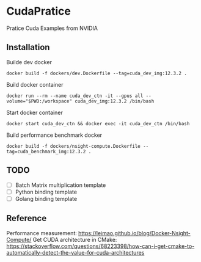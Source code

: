 # CudaPratice
Pratice Cuda Examples from NVIDIA

## Installation
Builde dev docker
```
docker build -f dockers/dev.Dockerfile --tag=cuda_dev_img:12.3.2 .
```
Build docker container
```
docker run --rm --name cuda_dev_ctn -it --gpus all --volume="$PWD:/workspace" cuda_dev_img:12.3.2 /bin/bash
```
Start docker container 
```
docker start cuda_dev_ctn && docker exec -it cuda_dev_ctn /bin/bash
```

Build performance benchmark docker
```
docker build -f dockers/nsight-compute.Dockerfile --tag=cuda_benchmark_img:12.3.2 .
```

## TODO
- [ ] Batch Matrix multiplication template
- [ ] Python binding template
- [ ] Golang binding template

## Reference
Performance measurement: https://leimao.github.io/blog/Docker-Nsight-Compute/
Get CUDA architecture in CMake: https://stackoverflow.com/questions/68223398/how-can-i-get-cmake-to-automatically-detect-the-value-for-cuda-architectures 